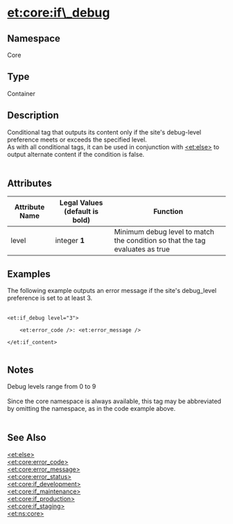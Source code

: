 # <et:core:if\_debug> #

## Namespace ##
Core

## Type ##
Container

## Description ##
Conditional tag that outputs its content only if the site's debug-level preference meets or exceeds the specified level.<br>
As with all conditional tags, it can be used in conjunction with <a href='ETElse.md'>&lt;et:else&gt;</a> to output alternate content if the condition is false.<br>
<br>
<h2>Attributes</h2>
<table><thead><th>Attribute Name</th><th>Legal Values (default is <b>bold</b>)</th><th>Function</th></thead><tbody>
<tr><td>level</td><td>integer <b>1</b></td><td>Minimum debug level to match the condition so that the tag evaluates as true</td></tr></tbody></table>

<h2>Examples</h2>

The following example outputs an error message if the site's debug_level preference is set to at least 3.<br>
<br>
<pre><code>&lt;et:if_debug level="3"&gt;<br>
	&lt;et:error_code /&gt;: &lt;et:error_message /&gt;<br>
&lt;/et:if_content&gt;<br>
</code></pre>

<h2>Notes</h2>

Debug levels range from 0 to 9<br>
<br>
Since the core namespace is always available, this tag may be abbreviated by omitting the namespace, as in the code example above.<br>
<br>
<h2>See Also</h2>
<a href='ETElse.md'>&lt;et:else&gt;</a><br>
<a href='ETCoreErrorCode.md'>&lt;et:core:error_code&gt;</a><br>
<a href='ETCoreErrorMessage.md'>&lt;et:core:error_message&gt;</a><br>
<a href='ETCoreErrorStatus.md'>&lt;et:core:error_status&gt;</a><br>
<a href='ETCoreIfDevelopment.md'>&lt;et:core:if_development&gt;</a><br>
<a href='ETCoreIfMaintenance.md'>&lt;et:core:if_maintenance&gt;</a><br>
<a href='ETCoreIfProduction.md'>&lt;et:core:if_production&gt;</a><br>
<a href='ETCoreIfStaging.md'>&lt;et:core:if_staging&gt;</a><br>
<a href='ETNSCore.md'>&lt;et:ns:core&gt;</a><br>